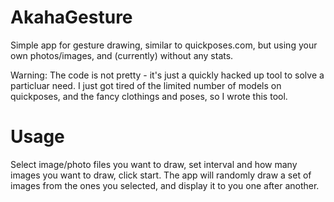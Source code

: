 # AkahaGesture

Simple app for gesture drawing, similar to quickposes.com, but using your own photos/images, and (currently) without any stats.

Warning: The code is not pretty - it's just a quickly hacked up tool to solve a particluar need.
I just got tired of the limited number of models on quickposes, and the fancy clothings and poses,
so I wrote this tool.

# Usage

Select image/photo files you want to draw, set interval and how many images you want to draw, click start.
The app will randomly draw a set of images from the ones you selected, and display it to you one after another.
